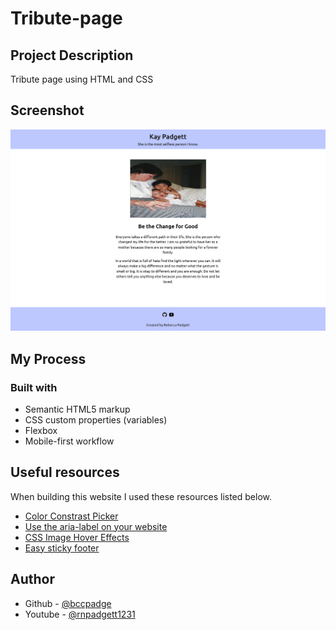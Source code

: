 # Tribute-page

## Project Description

Tribute page using HTML and CSS

## Screenshot

![Desktop](./screenshot.png)

## My Process

### Built with

- Semantic HTML5 markup
- CSS custom properties (variables)
- Flexbox
- Mobile-first workflow

## Useful resources

When building this website I used these resources listed below.

- [Color Constrast Picker](https://coolors.co/contrast-checker/112a46-acc8e5)
- [Use the aria-label on your website](https://diamantidis.github.io/tips/2020/06/27/improve-accessibility-with-the-aria-label-attribute)
- [CSS Image Hover Effects](https://thebrandsmen.com/-css-image-hover-effects/)
- [Easy sticky footer](https://www.youtube.com/watch?v=yc2olxLgKLk)

## Author

- Github - [@bccpadge](https://github.com/bccpadge)
- Youtube - [@rnpadgett1231](https://www.youtube.com/channel/UCyYw_uuv7x6pKUWygX21GYg)
